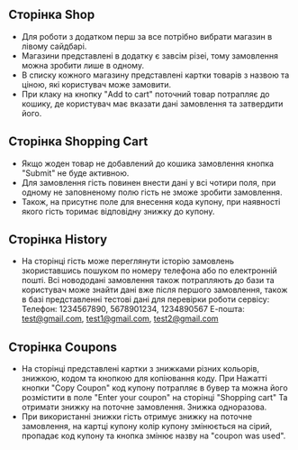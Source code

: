 ## Сторінка Shop
- Для роботи з додатком перш за все потрібно вибрати магазин в лівому сайдбарі.
- Магазини представлені в додатку є завсім різеі, тому замовлення можна зробити лише в одному.
- В списку кожного магазину представлені картки товарів з назвою та ціною, які користувач може замовити.
- При клаку на кнопку "Add to cart" поточний товар потрапляє до кошику, де користувач має вказати дані замовлення та затвердити його.

## Сторінка Shopping Cart
- Якщо жоден товар не добавлений до кошика замовлення кнопка "Submit" не буде активною.
- Для замовлення гість повинен внести дані у всі чотири поля, при  одному не заповненому полю гість не зможе зробити замовлення.
- Також, на присутнє поле для внесення кода купону, при наявності якого гість торимає відповідну знижку до купону.


## Сторінка History
- На сторінці гість може переглянути історію замовлень зкориставшись пошуком по номеру телефона або по електронній пошті.
  Всі новододані замовлення також потрапляють до бази та користувач може знайти дані вже після першого замовлення, також в базі представленні тестові дані для перевірки роботи сервісу:
    Телефон: 1234567890, 5678901234, 1234890567
    Е-пошта: test@gmail.com, test1@gmail.com, test2@gmail.com

## Сторінка Coupons
- На сторінці представлені картки з знижками різних кольорів, знижкою, кодом та кнопкою для копіювання коду. При Нажатті кнопки "Copy Coupon" код купону потрапляє в бувер та можна його розмістити в поле "Enter your coupon" на сторінці "Shopping cart" Та отримати знижку на поточне замовлення. Знижка одноразова.
- При використанні знижки гість отримує знижку на поточне замовлення, на картці купону колір купону змінюється на сірий, пропадає код купону та кнопка змінює назву на "coupon was used".




